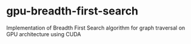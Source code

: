 # gpu-breadth-first-search
Implementation of Breadth First Search algorithm for graph traversal on GPU architecture using CUDA
